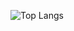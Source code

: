 ![Top Langs](https://github-readme-stats.vercel.app/api/top-langs/?username=ozyirl&hide_progress=true)

